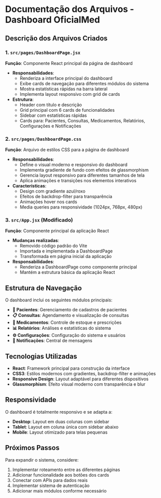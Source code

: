# Documentação dos Arquivos - Dashboard OficialMed

## Descrição dos Arquivos Criados

### 1. `src/pages/DashboardPage.jsx`
**Função**: Componente React principal da página de dashboard
- **Responsabilidades**:
  - Renderiza a interface principal do dashboard
  - Exibe cards de navegação para diferentes módulos do sistema
  - Mostra estatísticas rápidas na barra lateral
  - Implementa layout responsivo com grid de cards
- **Estrutura**:
  - Header com título e descrição
  - Grid principal com 6 cards de funcionalidades
  - Sidebar com estatísticas rápidas
  - Cards para: Pacientes, Consultas, Medicamentos, Relatórios, Configurações e Notificações

### 2. `src/pages/DashboardPage.css`
**Função**: Arquivo de estilos CSS para a página de dashboard
- **Responsabilidades**:
  - Define o visual moderno e responsivo do dashboard
  - Implementa gradiente de fundo com efeitos de glassmorphism
  - Gerencia layout responsivo para diferentes tamanhos de tela
  - Aplica animações e transições nos elementos interativos
- **Características**:
  - Design com gradiente azul/roxo
  - Efeitos de backdrop-filter para transparência
  - Animações hover nos cards
  - Media queries para responsividade (1024px, 768px, 480px)

### 3. `src/App.jsx` (Modificado)
**Função**: Componente principal da aplicação React
- **Mudanças realizadas**:
  - Removido código padrão do Vite
  - Importada e implementada a DashboardPage
  - Transformada em página inicial da aplicação
- **Responsabilidades**:
  - Renderiza a DashboardPage como componente principal
  - Mantém a estrutura básica da aplicação React

## Estrutura de Navegação

O dashboard inclui os seguintes módulos principais:
- **👥 Pacientes**: Gerenciamento de cadastros de pacientes
- **📋 Consultas**: Agendamento e visualização de consultas
- **💊 Medicamentos**: Controle de estoque e prescrições
- **📊 Relatórios**: Análises e estatísticas do sistema
- **⚙️ Configurações**: Configuração do sistema e usuários
- **🔔 Notificações**: Central de mensagens

## Tecnologias Utilizadas

- **React**: Framework principal para construção da interface
- **CSS3**: Estilos modernos com gradientes, backdrop-filter e animações
- **Responsive Design**: Layout adaptável para diferentes dispositivos
- **Glassmorphism**: Efeito visual moderno com transparência e blur

## Responsividade

O dashboard é totalmente responsivo e se adapta a:
- **Desktop**: Layout em duas colunas com sidebar
- **Tablet**: Layout em coluna única com sidebar abaixo
- **Mobile**: Layout otimizado para telas pequenas

## Próximos Passos

Para expandir o sistema, considere:
1. Implementar roteamento entre as diferentes páginas
2. Adicionar funcionalidade aos botões dos cards
3. Conectar com APIs para dados reais
4. Implementar sistema de autenticação
5. Adicionar mais módulos conforme necessário


